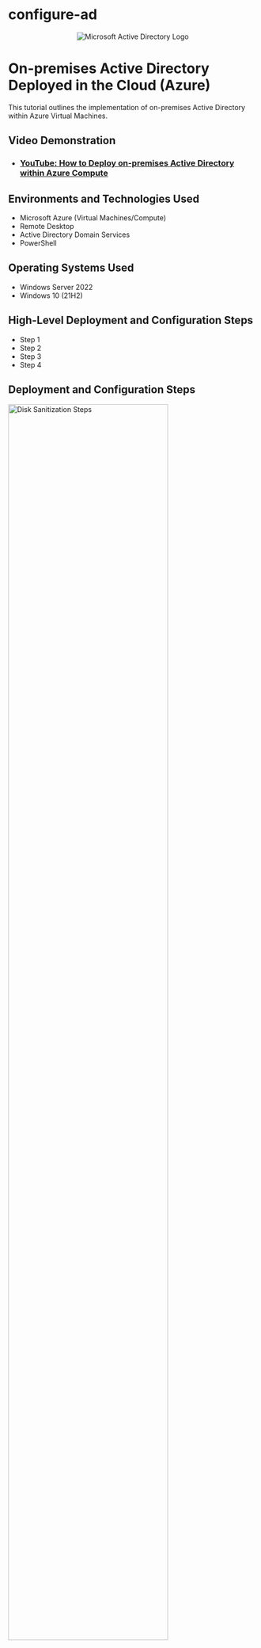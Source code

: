 # configure-ad
<p align="center">
<img src="https://i.imgur.com/pU5A58S.png" alt="Microsoft Active Directory Logo"/>
</p>

<h1>On-premises Active Directory Deployed in the Cloud (Azure)</h1>
This tutorial outlines the implementation of on-premises Active Directory within Azure Virtual Machines.<br />


<h2>Video Demonstration</h2>

- ### [YouTube: How to Deploy on-premises Active Directory within Azure Compute](https://www.youtube.com)

<h2>Environments and Technologies Used</h2>

- Microsoft Azure (Virtual Machines/Compute)
- Remote Desktop
- Active Directory Domain Services
- PowerShell

<h2>Operating Systems Used </h2>

- Windows Server 2022
- Windows 10 (21H2)

<h2>High-Level Deployment and Configuration Steps</h2>

- Step 1
- Step 2
- Step 3
- Step 4

<h2>Deployment and Configuration Steps</h2>

<p>
<img src="https://github.com/EthanZSu/configure-ad/assets/168872181/c504a3f7-7f55-43c4-b8af-d9cebcfe8304" height="80%" width="80%" alt="Disk Sanitization Steps"/>
</p>
First, a new resource group must be made where the virtual machines will be placed  in.
  <br />
In the top search bar search: resource group and then in top left click "create".
  <br />
  <br />
Name the new resource group.
  <br />
Also select which subscription account to place the resource group under.
  <br />
And pick which geographic region you want the resource group in.
  <br />
  <br />
Then create the resource group.
</p>
<br />



<p>
<img src="https://github.com/EthanZSu/configure-ad/assets/168872181/31f7cd88-e7f3-41d1-ad16-082c3298cdcf" height="80%" width="80%" alt="Disk Sanitization Steps"/>
</p>
<p>
In the top search bar search: virtual machines, then click "create", then "Azure Virtual Machine".
  <br />
  <br />
For the 1st virtual machine: Select a subsciption account, the resource group just made, & the geographic region you want the VM in.
  <br />
Name this 1st VM something like "domain controller" (because it will have the domain controller with the active directory).
  <br />
The above redundancy & security settings will suffice.
  <br />
The image (VM's operating system) will be Windows Server 2022 Datacenter.
  <br />
VM architecture x64 will suffice.
</p>
<br />



<p>
<img src="https://github.com/EthanZSu/configure-ad/assets/168872181/7a866bf3-00e8-486d-b7a8-17874c1ea230" height="80%" width="80%" alt="Disk Sanitization Steps"/>
</p>
<p>
Select size "2 vcpus" (2 virtual CPU's).
  <br />
Set up administrator account info for the VM: the username & password.
  <br />
Public inbound ports must allow selected ports, and allow RDP 3389 (for remote desktop to the VM).
  <br />
Scroll down & confirm you want to use an existing windows server license.
  <br />
Also confirm you have the eligible Windows server license.
  <br/ >
  <br />
Create the VM.
</p>
<br />



<p>
<img src="https://github.com/EthanZSu/configure-ad/assets/168872181/28e6888c-1ded-4436-84f9-e962f3c2ebb5" height="80%" width="80%" alt="Disk Sanitization Steps"/>
</p>
<p>
You must wait ~5 minutes before making the 2nd VM (so the 2nd VM can be placed in the same network as the 1st).
  <br />
In the top search bar search: virtual machines, then in top left click "create", then "Azure Virtual Machine".
  <br />
  <br />
For this 2nd virtual machine: the subsciption account, resource group, & the geographic region should match the 1st VM's.
  <br />
Name this 2nd VM (maybe something like "Client-1").
  <br />
The above redundancy & security settings will suffice.
  <br />
The image (VM's operating system) will be Windows 10 Pro. Vers. 22H2
  <br />
VM architecture x64 will suffice.
</p>
<br />



<p>
<img src="https://github.com/EthanZSu/configure-ad/assets/168872181/d06279b1-c84a-406f-845d-69e430089eff" height="80%" width="80%" alt="Disk Sanitization Steps"/>
</p>
<p>
Select size "2 vcpus" (2 virtual CPU's).
  <br />
Set up administrator account info for the VM: the username & password.
  <br />
Public inbound ports must allow selected ports, and allow RDP 3389 (for remote desktop to the VM).
  <br />
Confirm you have the eligible Windows 10/11 license.
</p>
<br />



<p>
<img src="https://github.com/EthanZSu/configure-ad/assets/168872181/a7c686ac-a25e-4bb9-bae1-d6a8add08603" height="80%" width="80%" alt="Disk Sanitization Steps"/>
</p>
<p>
At the bottom click Next:Disks, then click Next:Networking.
  <br />
  <br />
For the 2nd VM, the virtual network must match the 1st VM's.
  <br />
The subnet, & public IP will be automatically made.
  <br />
For the NIC network security group select "basic".
  <br />
Public inbound ports must allow selected ports, and allow RDP 3389 (for remote desktop to the VM).
  <br />
Scrolling down, enable accelerated networking & select no load balancing.
  <br />
  <br />
Finally, Create this 2nd VM.
  <br />
Note that Azure may take 5 minutes to deploy the VM.
</p>
  <br />



<p>
<img src="https://github.com/EthanZSu/configure-ad/assets/168872181/95c1d4d7-fee9-4c77-a551-26279e46e989" height="80%" width="80%" alt="Disk Sanitization Steps"/>
</p>
<p>
Search for your DC-1 (domain controller) VM.
  <br />
select it, & on the left menu scroll down & select network settings.
  <br />
select the blue: dc-#### (primary)/ipconfig1 (primary).

</p>
<br />



<p>
<img src="https://github.com/EthanZSu/configure-ad/assets/168872181/c0d5058d-14fb-49bb-aaba-8aeb59db3fe6" height="80%" width="80%" alt="Disk Sanitization Steps"/>
</p>
<p>
Click the blue ipconfig1.
  <br />
On the right menu, set allocation to static (so DC-1's IP address doesn't change & other computers won't try retrieving the IP address from the DHCP server).
  <br />
  <br />
On the bottom, save.
</p>
<br />



<p>
<img src="https://github.com/EthanZSu/configure-ad/assets/168872181/bc95f65d-38ad-477d-902c-7c1d85f45b4a" height="80%" width="80%" alt="Disk Sanitization Steps"/>
</p>
<p>
In your Windows computer taskbar search box search: Remote Desktop Connection.
  <br />
In Microsoft Azure search: Virtual Machines & select Client-1 VM.
  <br />
Copy Client-1's Public IP address into the Remote Desktop Connection & Connect.
  <br />
Enter the administrator account credentials for the VM: the username & password.
</p>
<br />


<p>
<img src="https://github.com/EthanZSu/configure-ad/assets/168872181/3e235922-2d99-4a74-91eb-5214b636a28e" height="60%" width="80%" alt="Disk Sanitization Steps"/>
</p>
<p>
This notification will appear.
  <br />
Select "yes".  
</p>
<br />



<p>
<img src="https://github.com/EthanZSu/configure-ad/assets/168872181/b41ed23c-61e8-4e71-b4e7-cabc3273cee6" height="80%" width="80%" alt="Disk Sanitization Steps"/>
</p>
<p>
Select "No" to all the privacy settings (as none of those features will be needed).
<br />
Then accept.
<br />
On the right click "yes" to the network pop-up "do you want... your PC to be discoverable by other... devices on this network?"
</p>
<br />



<p>
<img src="https://github.com/EthanZSu/configure-ad/assets/168872181/222b2fed-54c7-425b-ba6e-4b84ab8ad99e" height="80%" width="80%" alt="Disk Sanitization Steps"/>
</p>
<p>
If there is any Windows promotional pop-up, exit it.
  <br />
  <br />
In the taskbar searchbox: search for cmd (command prompt).
  <br />
In Microsoft Azure: Copy DC-1's private IP address &
  <br />
Initiate a non-stop ping from your Client-1 VM command prompt to your DC-1 VM.
  <br />
You will see the ping fail.


</p>
<br />



<p>
<img src="https://github.com/EthanZSu/configure-ad/assets/168872181/644b7db1-3bb8-4d31-8974-80eddb7cfd36" height="80%" width="80%" alt="Disk Sanitization Steps"/>
</p>
<p>
In your Windows computer taskbar search box search: Remote Desktop Connection.
  <br />
In Microsoft Azure search: Virtual Machines & select DC-1 VM.
  <br />
Copy DC-1's Public IP address into the Remote Desktop Connection & Connect.
  <br />
Enter the administrator account credentials for the VM: the username & password.
</p>
</p>
<br />



<p>
<img src="https://github.com/EthanZSu/configure-ad/assets/168872181/b350477a-7657-442f-ac1f-19f7a3a5ad1f" height="80%" width="80%" alt="Disk Sanitization Steps"/>
</p>
<p>
This notification will appear.
  <br />
Select "yes".
</p>
<br />


<p>
<img src="https://github.com/user-attachments/assets/9961efa9-504c-4677-b845-0f560db9246e" height="80%" width="80%" alt="Disk Sanitization Steps"/>
</p>
<p>
In your Windows computer taskbar search box search: Windows Defender Firewall With Advanced Security.
</p>
<br />


<p>
<img src="https://github.com/user-attachments/assets/9c73d3d3-cfae-4f7d-96f0-07a26ae631d0" height="80%" width="80%" alt="Disk Sanitization Steps"/>
</p>
<p>
Maximize the window.
  <br />
In the left column, select Inbound Rules.
  <br />
Expand the Name column.
</p>
<br />


<p>
<img src="https://github.com/user-attachments/assets/05b543f7-8045-4dac-bf82-420ac7c7f0c0" height="80%" width="80%" alt="Disk Sanitization Steps"/>
</p>
<p>
You can compress the Actions menu on the right.
  <br />
Select both Protocols: ICMPv4, with the Name: Core Networking Diagnostics - ICMP Echo Request (ICMPv4-In).
  <br />
Right click both ICMPv4 Protocols, Enable Rule.
</p>
<br />


<p>
<img src="https://github.com/user-attachments/assets/88162fa8-d0c0-4940-af65-f9f733a905c7" height="80%" width="80%" alt="Disk Sanitization Steps"/>
</p>
<p>
On Client-1's command prompt, you will see the replies from DC-1. 
  <br />
On your keyboard stop the ping by clicking: CTRL + C.
  <br />
Close the command prompt. 
</p>
<br />


<p>
<img src="https://github.com/user-attachments/assets/386c07bd-cbf6-49ae-88de-1d2df5d36b52" height="80%" width="80%" alt="Disk Sanitization Steps"/>
</p>
<p>
Back to DC-1, you may minimize DC-1's: Windows Defender Firewall With Advanced Security.
  <br />
Select the Windows Start icon on the taskbar.
  <br />
Select Server Manager.
</p>
<br />


<p>
<img src="https://github.com/user-attachments/assets/e095b2c0-63ec-4913-950f-f9f8fe6a94a8" height="80%" width="80%" alt="Disk Sanitization Steps"/>
</p>
<p>
Select: 2 Add roles and features,
  <br />
Click "Next" until you reach the list of Roles.
  <br />
</p>
<br />


<p>
<img src="https://github.com/user-attachments/assets/69379890-1ed4-45d3-b57f-e7fa3f6dd3b0" height="80%" width="80%" alt="Disk Sanitization Steps"/>
</p>
<p>
Click the box for: Active Directory Domain Services.
  <br />
Add Features.
</p>
<br />


<p>
<img src="https://github.com/user-attachments/assets/328ab95e-ba69-4ada-9de1-ef13507a0bb1" height="80%" width="80%" alt="Disk Sanitization Steps"/>
</p>
<p>
Click "Next" until you can install, and then select the "Install". 
  <br />
When the installation is complete, close the: Add Roles and Features Wizard.
</p>
<br />


<p>
<img src="https://github.com/user-attachments/assets/30162b9e-00c7-4329-88a2-7f2b1f320c02" height="80%" width="80%" alt="Disk Sanitization Steps"/>
</p>
<p>
On the top right, click the flag icon left of "manage".
</p>
<br />


<p>
<img src="https://github.com/user-attachments/assets/e764c936-280b-4908-bf90-71f4e507a58a" height="80%" width="80%" alt="Disk Sanitization Steps"/>
</p>
<p>
Click: Promote this server to a domain controller.
</p>
<br />


<p>
<img src="https://github.com/user-attachments/assets/03b9b893-587a-4de2-9415-2b13c769f527" height="80%" width="80%" alt="Disk Sanitization Steps"/>
</p>
<p>
Select: Add a new forest.
  <br />
Name the Root domain name (maybe something like "mydomain.com").
</p>
<br />


<p>
<img src="https://github.com/user-attachments/assets/bb96b20e-0574-499b-be27-79f92ce79903" height="80%" width="80%" alt="Disk Sanitization Steps"/>
</p>
<p>
Select Next, 
  <br />
Assign a DSRM password.
</p>
<br />


<p>
<img src="https://github.com/user-attachments/assets/2c4338ad-d9bc-4556-a9c9-e376c9fa5442" height="80%" width="80%" alt="Disk Sanitization Steps"/>
</p>
<p>
Select Next,
  <br />
Uncheck "DNS Delegation",
  <br />
Keep clicking "Next" until you can install, and then install. 
</p>
<br />


<p>
<img src="https://github.com/user-attachments/assets/90928aeb-4ca5-496b-994b-c900131d2973" height="80%" width="80%" alt="Disk Sanitization Steps"/>
</p>
<p>
Note: You may be signed out of the virtual machine if it automatically restarts.
</p>
<br />




<p>
<img src="https://github.com/user-attachments/assets/28f9a6f5-14f5-4813-a41e-54831b973a60" height="80%" width="80%" alt="Disk Sanitization Steps"/>
</p>
<p>
In Microsoft Azure search: Virtual Machines & select DC-1 VM.
  <br />
Copy DC-1's Public IP address into the Remote Desktop Connection & Connect.
  <br />
Enter the administrator account credentials for the VM: the username & password.
</p>
<br />


<p>
<img src="https://github.com/user-attachments/assets/e132f06a-e571-43e6-9f7f-08fab33f0a55" height="80%" width="80%" alt="Disk Sanitization Steps"/>
</p>
<p>
This notification will appear.
  <br />
Select "yes".
  <br />
Note that loading may take a while.
  <br />
  <br />
Exit the "Try Windows Admin Center and Azure Arc today" notification.
</p>
<br />


<p>
<img src="https://github.com/user-attachments/assets/e0565b02-a090-48c9-bfe8-30edcd39cd7c" height="80%" width="80%" alt="Disk Sanitization Steps"/>
</p>
<p>
In the Server Manager Window's top right: select Tools,
  <br />
Then select Active Directory Users and Computers.
</p>
<br />


<p>
<img src="https://github.com/user-attachments/assets/a8913aab-9864-41ec-a95b-cb18dec71698" height="80%" width="80%" alt="Disk Sanitization Steps"/>
</p>
<p>
In the left column right click "mydomain.com".
  <br />
Then select "New".
  <br />
Then select "Organizational Unit".
</p>
<br />


<p>
<img src="https://github.com/user-attachments/assets/36733108-4daf-4e43-98c7-f745838768fc" height="500%" width="80%" alt="Disk Sanitization Steps"/>
</p>
<p>
Name the Organizational Unit: _EMPLOYEES .
  <br />
check the box for Protect container from accidental deletion.
  <br />
Click "OK".
</p>
<br />


<p>
<img src="https://github.com/user-attachments/assets/b7713872-25aa-4392-95d4-fb5f9d860964" height="80%" width="80%" alt="Disk Sanitization Steps"/>
</p>
<p>
In the left column right click "mydomain.com".
  <br />
Then select "New".
  <br />
Then select "Organizational Unit".
  <br />
  <br />
Name the Organizational Unit: _ADMINS .
  <br />
check the box for Protect container from accidental deletion.
  <br />
Click "OK".
  <br />
  <br />
Right click & refresh mydomain.com.
</p>
<br />


<p>
<img src="https://github.com/user-attachments/assets/65eb4e9f-ed7b-4a3d-a113-91e08ecd7413" height="80%" width="80%" alt="Disk Sanitization Steps"/>
</p>
<p>
Right click the: _ADMIN organizational unit,
  <br />
Then select "New".
  <br />
Then select "User".
</p>
<br />


<p>
<img src="https://github.com/user-attachments/assets/dc38ec0a-2562-4242-b89c-1702fb87aa24" height="80%" width="80%" alt="Disk Sanitization Steps"/>
</p>
<p>
Create a new user inputting the name & user logon name.
  <br />
Then select Next.
</p>
<br />


<p>
<img src="https://github.com/user-attachments/assets/97acf9e9-dc7a-4c05-90c8-2a66a35d6479" height="80%" width="80%" alt="Disk Sanitization Steps"/>
</p>
<p>
Choose a password.
  <br />
Uncheck: user must change password at next logon.
  <br />
Select password never expires.
  <br />
Select Next, 
  <br />
Select Finish.
</p>
<br />


<p>
<img src="https://github.com/user-attachments/assets/dcbc93b2-a2fe-4357-9c90-7e32f24e5c9e" height="80%" width="80%" alt="Disk Sanitization Steps"/>
</p>
<p>
Click: _ADMINS,
  <br />
Right click: Jane Doe (the admin user account),
  <br />
Then click: Properties.
</p>
<br />


<p>
<img src="https://github.com/user-attachments/assets/cd43abbf-705a-4238-ae46-f35cc3524671" height="80%" width="80%" alt="Disk Sanitization Steps"/>
</p>
<p>
At the top select: Member Of,
  <br />
Then click: Add... ,
  <br />
Type: domain,
  <br />
Click: check names.
</p>
<br />


<p>
<img src="https://github.com/user-attachments/assets/66918152-c559-4c11-848c-6044162fb4a0" height="80%" width="80%" alt="Disk Sanitization Steps"/>
</p>
<p>
Select: Domain Admins,
  <br />
Then select: OK, Apply, OK.
  <br />
  <br />
In the taskbar search: cmd (for command prompt).
  <br />
type: logoff, then hit "ENTER".
</p>
<br />


<p>
<img src="https://github.com/user-attachments/assets/b27c5a7f-f746-4da1-b124-6ab6bc213c22" height="80%" width="80%" alt="Disk Sanitization Steps"/>
</p>
<p>
On your actual computer, search for remote desktop from your taskbar search box.
  <br />
Select: Show Options
  <br />
For User name input (whatever your equivalent is to) mydomain.com\jane_admin
  <br />
click Connect.
  <br />
</p>
<br />


<p>
<img src="https://github.com/user-attachments/assets/a4e208ff-449e-44ee-96c6-ecf2e7cfb73a" height="80%" width="80%" alt="Disk Sanitization Steps"/>
</p>
<p>
Input the password for the domain account and select ok.
  <br />

</p>
<br />


<p>
<img src="https://github.com/user-attachments/assets/115f5e65-dacf-42a6-9284-0a89b038c4a3" height="80%" width="80%" alt="Disk Sanitization Steps"/>
</p>
<p>
This notification will appear.
  <br />
Select "yes".
</p>
<br />


<p>
<img src="https://github.com/user-attachments/assets/960c3bef-6829-4b20-a822-47d7345519e4" height="80%" width="80%" alt="Disk Sanitization Steps"/>
</p>
<p>
From your taskbar search box, search for cmd (command prompt).
  <br />
In the command prompt type: whoami.
  <br />
Hit ENTER.
  <br />
The result should be: mydomain\jane_admin.
</p>
<br />


<p>
<img src="https://github.com/user-attachments/assets/3bc465f2-854b-47e1-9584-fb4f8e194ffb" width="80%" alt="Disk Sanitization Steps"/>
</p>
<p>
In your Windows computer taskbar search box search: Remote Desktop Connection.
  <br />
In Microsoft Azure search: Virtual Machines & select Client-1 VM.
  <br />
Copy Client-1's Public IP address into the Remote Desktop Connection & Connect.
  <br />
Enter the administrator account credentials for the VM: the "labuser" username & password.
</p>
<br />


<p>
<img src="https://github.com/user-attachments/assets/d2218945-7873-4dfa-8b4d-feaafef2d7b1" height="80%" width="80%" alt="Disk Sanitization Steps"/>
</p>
<p>
This notification will appear.
  <br />
Select "yes".
</p>
<br />


<p>
<img src="https://github.com/user-attachments/assets/0d292462-667f-42b9-bd72-4ed831fe0a9a" height="80%" width="80%" alt="Disk Sanitization Steps"/>
</p>
<p>
On the taskbar right-click the Windows icon.
  <br />
Then select system.
  <br />
Scroll down & select: Rename this PC (advanced).
</p>
<br />


<p>
<img src="https://github.com/user-attachments/assets/6d870f08-91ea-4619-88cc-21f58b2f4850" height="80%" width="80%" alt="Disk Sanitization Steps"/>
</p>
<p>
Click: Change...
  <br />
Select: Domain.
  <br />
Input: domain.com 
</p>
<br />


<p>
<img src="https://github.com/user-attachments/assets/6e4ffe79-32bf-4190-8b52-3c3ff402a77e" height="80%" width="80%" alt="Disk Sanitization Steps"/>
</p>
<p>
Hit ok,
  <br />
You will see the above notification.
  <br />
Hit "ok" again.
</p>
<br />


<p>
<img src="https://github.com/user-attachments/assets/4f23a9a7-8dd9-485c-aecd-873d5124e279" height="80%" width="80%" alt="Disk Sanitization Steps"/>
</p>
<p>
Back to Microsoft Azure on your computer: search for your DC-1 VM.
  <br />
Copy DC-1's Private IP address.
</p>
<br />


<p>
<img src="https://github.com/user-attachments/assets/d90f9a0b-c98a-40cb-adb9-6768106c2cff" height="80%" width="80%" alt="Disk Sanitization Steps"/>
</p>
<p>
In Microsoft Azure, search for your Client-1 VM.
  <br />
On the left column select Network Settings.
  <br />
click the blue text On the right, below: Network Interface/IP configuration.
</p>
<br />


<p>
<img src="https://github.com/user-attachments/assets/20d9fa13-8fe7-42ca-8046-0d1855a4ed07" height="80%" width="80%" alt="Disk Sanitization Steps"/>
</p>
<p>
On the left column select DNS Servers.
  <br />
Select custom.
  <br />
Below DNS server paste the DC-1 Private IP address.
  <br />
At the top, select save.
</p>
<br />


<p>
<img src="https://github.com/user-attachments/assets/45cb1f60-a505-4083-9fb0-da3e1ea7a956" height="80%" width="80%" alt="Disk Sanitization Steps"/>
</p>
<p>
When Client 1 is done updating, search for Client-1 again.
  <br />
At the top center: click the Restart (which will flush the DNS cache).
</p>
<br />


<p>
<img src="https://github.com/user-attachments/assets/21ebdb3f-59c4-4e2b-b582-c159aa121d8d" height="80%" width="80%" alt="Disk Sanitization Steps"/>
</p>
<p>
Login Client-1 with your lab-user account.
</p>
<br />


<p>
<img src="https://github.com/user-attachments/assets/8e18125d-4277-4f8e-b413-e13b0a986509" height="80%" width="80%" alt="Disk Sanitization Steps"/>
</p>
<p>
From the taskbar search box, open command prompt.
  <br />
type: ipconfig /all
  <br />
On your keyboard hit ENTER.
  <br />
The DNS server's IP address should be DC-1's private IP address.
</p>
<br />


<p>
<img src="https://github.com/user-attachments/assets/24f175b2-5be3-4f9a-b2c1-38202415b523" height="80%" width="80%" alt="Disk Sanitization Steps"/>
</p>
<p>
Within the command prompt, ping DC-1's private IP address.
  <br />
You should see 4 replies.
</p>
<br />


<p>
<img src="https://github.com/user-attachments/assets/c427ff42-2a55-43bd-97a8-ee08f582dd0e" height="80%" width="80%" alt="Disk Sanitization Steps"/>
</p>
<p>
On the taskbar right-click the Windows icon.
  <br />
Then select system.
  <br />
Scroll down & select: Rename this PC (advanced).
</p>
<br />


<p>
<img src="https://github.com/user-attachments/assets/799d8e47-62b5-40f2-95b6-c1f85f467bb4" height="80%" width="80%" alt="Disk Sanitization Steps"/>
</p>
<p>
Click: Change...
  <br />
Select: Domain.
  <br />
Input: mydomain.com
  <br />
Click OK.
</p>
<br />


<p>
<img src="https://github.com/user-attachments/assets/14efb95a-51ba-4f2a-971f-426b9fe11be9" height="80%" width="80%" alt="Disk Sanitization Steps"/>
</p>
<p>
Sign in with an account that has permission to join the domain.
</p>
<br />


<p>
<img src="https://github.com/user-attachments/assets/91e83af8-7c08-4084-abf3-12115267a182" height="80%" width="80%" alt="Disk Sanitization Steps"/>
</p>
<p>
Click OK to this notification (which may be behind the other windows).
  <br />
Click OK to the notification prompting you to restart the system.
  <br />
On System Properties, click: Close.
</p>
<br />


<p>
<img src="https://github.com/user-attachments/assets/96556f17-5b2c-4239-84cc-da4d0894fc4b" height="80%" width="80%" alt="Disk Sanitization Steps"/>
</p>
<p>
On the above pop up click: Restart Now.
  <br />
Click OK to the pop up informing you the Remote Desktop Session has ended.
</p>
<br />


<p>
<img src="https://github.com/user-attachments/assets/7506d841-3e4e-407a-b09e-dced0060cf98" height="80%" width="80%" alt="Disk Sanitization Steps"/>
</p>
<p>
Login Client-1 with your domain admin account.
</p>
<br />


<p>
<img src="https://github.com/user-attachments/assets/f6d701a2-ba7a-46d3-8823-3db2b82ecca2" height="50%" width="50%" alt="Disk Sanitization Steps"/>
</p>
<p>
Click "yes" to this pop-up.
</p>
<br />


<p>
<img src="https://github.com/user-attachments/assets/fb14f07f-bca1-4cff-8c29-0b9b58ad1225" height="80%" width="80%" alt="Disk Sanitization Steps"</p>
<p>
Close any Microsoft/Windows promotional pop-ups.
  <br />
Right click the Windows start button in the bottom left.
  <br />
Select: System.
  <br />
  <br />
In the right column scroll down & select: Remote desktop.
</p>
<br />


<p>
<img src="https://github.com/user-attachments/assets/cfc908db-ab36-4a0a-8a6a-da5908350f60" height="80%" width="80%" alt="Disk Sanitization Steps"/>
</p>
<p>
Click: Select users that can remotely access this PC.
  <br />
Click: Add.
  <br />
Input: domain users.
  <br />
Click: Check Names.
  <br />
Click: "OK" twice. 
</p>
<br />


<p>
<img src="https://github.com/user-attachments/assets/37582141-b56e-4d8f-aba8-024891237cc1" height="80%" width="80%" alt="Disk Sanitization Steps"/>
</p>
<p>
Login DC-1 with your domain admin account.
</p>
<br />


<p>
<img src="https://github.com/user-attachments/assets/830c298b-5e90-4ee9-9810-e3f54c966db1" height="60%" width="60%" alt="Disk Sanitization Steps"/>
</p>
<p>
Click "yes" to this pop-up.
</p>
<br />


<p>
<img src="https://github.com/user-attachments/assets/d13623ec-d17c-46ad-9ab6-fd7a98eefd33" height="95%" width="95%" alt="Disk Sanitization Steps"/>
</p>
<p>
In the Server Manager, select Tools on the right.
  <br />
Open Active Directory Users & Computers.
</p>
<br />


<p>
<img src="https://github.com/user-attachments/assets/df30a343-8f24-4ebc-b09b-24d6af18c71b" height="80%" width="80%" alt="Disk Sanitization Steps"/>
</p>
<p>
On the left: Select mydomain.com.
  <br />
Then underneath, open the Users folder.
  <br />
Select Domain Users.
  <br />
  <br />
Normally,  multiple users would be added to remote desktop by Group Policy.
  <br />
But for this tutorial, users to access Client-1 will be added a diffrent way.

</p>
<br />


<p>
<img src="https://github.com/user-attachments/assets/fdd44339-b1fd-41ef-8770-4eada6bf698b" height="80%" width="80%" alt="Disk Sanitization Steps"/>
</p>
<p>
Minimize the Server Manager & Active Directory Users and Computers Windows.
  <br />
Close the Domain Users Properties Window.
  <br />
  <br />
In the Windows taskbar search bar, type: Windows Powershell ISE.
  <br />
Right click the "Windows Powershell ISE" & then Run as administrator.
  <br />
Confirm "yes".
</p>
<br />


<p>
<img src="https://github.com/user-attachments/assets/d1ecca3e-7177-4ce7-9c5d-0df8bed93858" height="80%" width="80%" alt="Disk Sanitization Steps"/>
</p>
<p>
In Powershell ISE, on the left, under File: select the New Script icon.
  <br />
  <br />
Type in the following script 
  <br />
(which will generate 100 random accounts, all using Password1,
  & place all accounts in the EMPLOYEES Organizational unit.)
  <br />
  <br />
Run the script (click the green triangle icon).
</p>
<br />


<p>
<img src="https://github.com/user-attachments/assets/b8f84a0c-a649-4903-9800-f923d8179fee" height="80%" width="80%" alt="Disk Sanitization Steps"/>
</p>
<p>
You may minimize the Powershell ISE window.
  <br />
  <br />
In the taskbar searchbar, search: Administrative Tools.
  <br />
Select: Active Directory Users and Computers.
  <br />
Right click the _EMPLOYEES organizational unit, and refresh.
</p>
<br />


<p>
<img src="https://github.com/user-attachments/assets/47807a28-be3c-4c4c-9036-0d62281829c2" height="80%" width="80%" alt="Disk Sanitization Steps"/>
</p>
<p>
Select a name, 
  <br />
right click & copy the display name.
</p>
<br />


<p>
<img src="https://github.com/user-attachments/assets/6eb9cdbe-d5d9-4ccb-b07a-c746eeb59596" height="80%" width="80%" alt="Disk Sanitization Steps"/>
</p>
<p>
Login Client-1 with the previous display name you copied:
  <br />
On Remote Desktop Connection, select show options.
  <br />
Paste the display name after: mydomain.com\
  <br />
Select Connect.
  <br />
Login using Password1
</p>
<br />


<p>
<img src="https://github.com/user-attachments/assets/23cf43d2-d3dc-479c-9fe2-2630d756007c" height="80%" width="80%" alt="Disk Sanitization Steps"/>
</p>
<p>
Click "Yes" to this pop-up.
  <br />

</p>
<br />


<p>
<img src="" height="80%" width="80%" alt="Disk Sanitization Steps"/>
</p>
<p>

  <br />

</p>
<br />


<p>
<img src="" height="80%" width="80%" alt="Disk Sanitization Steps"/>
</p>
<p>

  <br />

</p>
<br />
